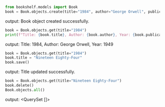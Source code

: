 ```python
from bookshelf.models import Book
book = Book.objects.create(title="1984", author="George Orwell", publication_year=1949)
```

output:
Book object created successfully.

```python
book = Book.objects.get(title="1984")
print(f"Title: {book.title}, Author: {book.author}, Year: {book.publication_year}")
```

output:
Title: 1984, Author: George Orwell, Year: 1949

```python
book = Book.objects.get(title="1984")
book.title = "Nineteen Eighty-Four"
book.save()
```

output:
Title updated successfully.

```python
book = Book.objects.get(title="Nineteen Eighty-Four")
book.delete()
Book.objects.all()
```

output:
<QuerySet []>
